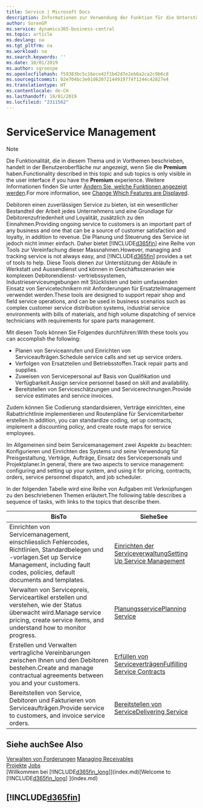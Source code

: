 ```yaml
---
title: Service | Microsoft Docs
description: Informationen zur Verwendung der Funktion für die Unterstützung der Arbeitsgänge Werkstatt und Service.
author: SorenGP
ms.service: dynamics365-business-central
ms.topic: article
ms.devlang: na
ms.tgt_pltfrm: na
ms.workload: na
ms.search.keywords: ''
ms.date: 10/01/2019
ms.author: sgroespe
ms.openlocfilehash: f59383bc5c16ece42f1bd2d7e2eb6a2ca2c9b6c8
ms.sourcegitcommit: 02e704bc3e01d62072144919774f1244c42827e4
ms.translationtype: HT
ms.contentlocale: de-CH
ms.lasthandoff: 10/01/2019
ms.locfileid: "2311562"
---
```

# <a name="service-management"></a><span data-ttu-id="7a1db-103">Service</span><span class="sxs-lookup"><span data-stu-id="7a1db-103">Service Management</span></span>
> [!NOTE]
> <span data-ttu-id="7a1db-104">Die Funktionalität, die in diesem Thema und in Vorthemen beschrieben, handelt in der Benutzeroberfläche nur angezeigt, wenn Sie die **Premium** haben.</span><span class="sxs-lookup"><span data-stu-id="7a1db-104">Functionality described in this topic and sub topics is only visible in the user interface if you have the **Premium** experience.</span></span> <span data-ttu-id="7a1db-105">Weitere Informationen finden Sie unter [Ändern Sie, welche Funktionen angezeigt werden](ui-experiences.md).</span><span class="sxs-lookup"><span data-stu-id="7a1db-105">For more information, see [Change Which Features are Displayed](ui-experiences.md).</span></span>

<span data-ttu-id="7a1db-106">Debitoren einen zuverlässigen Service zu bieten, ist ein wesentlicher Bestandteil der Arbeit jedes Unternehmens und eine Grundlage für Debitorenzufriedenheit und Loyalität, zusätzlich zu den Einnahmen.</span><span class="sxs-lookup"><span data-stu-id="7a1db-106">Providing ongoing service to customers is an important part of any business and one that can be a source of customer satisfaction and loyalty, in addition to revenue.</span></span> <span data-ttu-id="7a1db-107">Die Planung und Steuerung des Service ist jedoch nicht immer einfach. Daher bietet [!INCLUDE[d365fin](includes/d365fin_md.md)] eine Reihe von Tools zur Vereinfachung dieser Massnahmen.</span><span class="sxs-lookup"><span data-stu-id="7a1db-107">However, managing and tracking service is not always easy, and [!INCLUDE[d365fin](includes/d365fin_md.md)] provides a set of tools to help.</span></span> <span data-ttu-id="7a1db-108">Diese Tools dienen zur Unterstützung der Abläufe in Werkstatt und Aussendienst und können in Geschäftsszenarien wie komplexen Debitorendienst- vertriebssystemen, Industrieserviceumgebungen mit Stücklisten und beim umfassenden Einsatz von Servicetechnikern mit Anforderungen für Ersatzteilmanagement verwendet werden.</span><span class="sxs-lookup"><span data-stu-id="7a1db-108">These tools are designed to support repair shop and field service operations, and can be used in business scenarios such as complex customer service distribution systems, industrial service environments with bills of materials, and high volume dispatching of service technicians with requirements for spare parts management.</span></span>  

 <span data-ttu-id="7a1db-109">Mit diesen Tools können Sie Folgendes durchführen:</span><span class="sxs-lookup"><span data-stu-id="7a1db-109">With these tools you can accomplish the following:</span></span>  

* <span data-ttu-id="7a1db-110">Planen von Serviceanrufen und Einrichten von Serviceaufträgen.</span><span class="sxs-lookup"><span data-stu-id="7a1db-110">Schedule service calls and set up service orders.</span></span>  
* <span data-ttu-id="7a1db-111">Verfolgen von Ersatzteilen und Betriebsstoffen.</span><span class="sxs-lookup"><span data-stu-id="7a1db-111">Track repair parts and supplies.</span></span>  
* <span data-ttu-id="7a1db-112">Zuweisen von Servicepersonal auf Basis von Qualifikation und Verfügbarkeit.</span><span class="sxs-lookup"><span data-stu-id="7a1db-112">Assign service personnel based on skill and availability.</span></span>  
* <span data-ttu-id="7a1db-113">Bereitstellen von Serviceschätzungen und Servicerechnungen.</span><span class="sxs-lookup"><span data-stu-id="7a1db-113">Provide service estimates and service invoices.</span></span>  

<span data-ttu-id="7a1db-114">Zudem können Sie Codierung standardisieren, Verträge einrichten, eine Rabattrichtlinie implementieren und Routenpläne für Servicemitarbeiter erstellen.</span><span class="sxs-lookup"><span data-stu-id="7a1db-114">In addition, you can standardize coding, set up contracts, implement a discounting policy, and create route maps for service employees.</span></span>  

<span data-ttu-id="7a1db-115">Im Allgemeinen sind beim Servicemanagement zwei Aspekte zu beachten: Konfigurieren und Einrichten des Systems und seine Verwendung für Preisgestaltung, Verträge, Aufträge, Einsatz des Servicepersonals und Projektplaner.</span><span class="sxs-lookup"><span data-stu-id="7a1db-115">In general, there are two aspects to service management: configuring and setting up your system, and using it for pricing, contracts, orders, service personnel dispatch, and job scheduler.</span></span>  

<span data-ttu-id="7a1db-116">In der folgenden Tabelle wird eine Reihe von Aufgaben mit Verknüpfungen zu den beschriebenen Themen erläutert.</span><span class="sxs-lookup"><span data-stu-id="7a1db-116">The following table describes a sequence of tasks, with links to the topics that describe them.</span></span>   

|<span data-ttu-id="7a1db-117">**Bis**</span><span class="sxs-lookup"><span data-stu-id="7a1db-117">**To**</span></span>|<span data-ttu-id="7a1db-118">**Siehe**</span><span class="sxs-lookup"><span data-stu-id="7a1db-118">**See**</span></span>|  
|------------|-------------|  
|<span data-ttu-id="7a1db-119">Einrichten von Servicemanagement, einschliesslich Fehlercodes, Richtlinien, Standardbelegen und -vorlagen.</span><span class="sxs-lookup"><span data-stu-id="7a1db-119">Set up Service Management, including fault codes, policies, default documents and templates.</span></span>|[<span data-ttu-id="7a1db-120">Einrichten der Serviceverwaltung</span><span class="sxs-lookup"><span data-stu-id="7a1db-120">Setting Up Service Management</span></span>](service-setup-service.md)|  
|<span data-ttu-id="7a1db-121">Verwalten von Servicepreis, Serviceartikel erstellen und verstehen, wie der Status überwacht wird.</span><span class="sxs-lookup"><span data-stu-id="7a1db-121">Manage service pricing, create service items, and understand how to monitor progress.</span></span>|[<span data-ttu-id="7a1db-122">Planungsservice</span><span class="sxs-lookup"><span data-stu-id="7a1db-122">Planning Service</span></span>](service-plan-service.md)|  
|<span data-ttu-id="7a1db-123">Erstellen und Verwalten vertragliche Vereinbarungen zwischen Ihnen und den Debitoren bestehen.</span><span class="sxs-lookup"><span data-stu-id="7a1db-123">Create and manage contractual agreements between you and your customers.</span></span>|[<span data-ttu-id="7a1db-124">Erfüllen von Serviceverträgen</span><span class="sxs-lookup"><span data-stu-id="7a1db-124">Fulfilling Service Contracts</span></span>](service-fulfill-service-contracts.md)|  
|<span data-ttu-id="7a1db-125">Bereitstellen von Service, Debitoren und Fakturieren von Serviceaufträgen.</span><span class="sxs-lookup"><span data-stu-id="7a1db-125">Provide service to customers, and invoice service orders.</span></span>|[<span data-ttu-id="7a1db-126">Bereitstellen von Service</span><span class="sxs-lookup"><span data-stu-id="7a1db-126">Delivering Service</span></span>](service-deliver-service.md)|  

## <a name="see-also"></a><span data-ttu-id="7a1db-127">Siehe auch</span><span class="sxs-lookup"><span data-stu-id="7a1db-127">See Also</span></span>  
<span data-ttu-id="7a1db-128">[Verwalten von Forderungen](receivables-manage-receivables.md) </span><span class="sxs-lookup"><span data-stu-id="7a1db-128">[Managing Receivables](receivables-manage-receivables.md) </span></span>  
<span data-ttu-id="7a1db-129">[Projekte](projects-how-create-jobs.md) </span><span class="sxs-lookup"><span data-stu-id="7a1db-129">[Jobs](projects-how-create-jobs.md) </span></span>  
<span data-ttu-id="7a1db-130">[Willkommen bei [!INCLUDE[d365fin_long](includes/d365fin_long_md.md)]](index.md)</span><span class="sxs-lookup"><span data-stu-id="7a1db-130">[Welcome to [!INCLUDE[d365fin_long](includes/d365fin_long_md.md)] ](index.md)</span></span>

## [!INCLUDE[d365fin](includes/free_trial_md.md)]  
